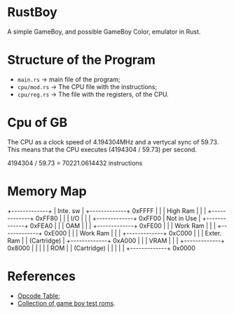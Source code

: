 # RustBoy

A simple GameBoy, and possible GameBoy Color, emulator in Rust.


# Structure of the Program

- ```main.rs``` -> main file of the program;
- ```cpu/mod.rs``` -> The CPU file with the instructions;
- ```cpu/reg.rs``` -> The file with the registers, of the CPU.

# Cpu of GB

The CPU as a clock speed of 4.194304MHz and a vertycal sync of 59.73. This means that the CPU executes (4194304 / 59.73) per second.

4194304 / 59.73 = 70221.0614432 instructions

# Memory Map


+-------------+
| Inte. sw    |
+-------------+ 0xFFFF 
|             |
|  High Ram   |
|             |
+-------------+ 0xFF80
|             |
|     I/O     |
|             |
+-------------+ 0xFF00
| Not in Use  |
+-------------+ 0xFEA0
|             |
|     OAM     |
|             |
+-------------+ 0xFE00 
|             |
|  Work Ram   |
|             |
+-------------+ 0xE000 
|             |
|  Work Ram   |
|             |
+-------------+ 0xC000 
|             |
|  Exter. Ram |
| (Cartridge) |
+-------------+ 0xA000
|             |
|    VRAM     |
|             |
+-------------+ 0x8000
|             |
|             |
|     ROM     |
| (Cartridge) |
|             |
|             |
+-------------+ 0x0000


# References
 - [Opcode Table](https://izik1.github.io/gbops/index.html);
 - [Collection of game boy test roms](https://github.com/retrio/gb-test-roms).
